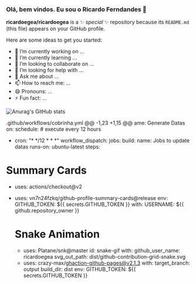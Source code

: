 ### Olá, bem vindos. Eu sou o Ricardo Ferndandes 👋


**ricardoegea/ricardoegea** is a ✨ _special_ ✨ repository because its `README.md` (this file) appears on your GitHub profile.

Here are some ideas to get you started:

- 🔭 I’m currently working on ...
- 🌱 I’m currently learning ...
- 👯 I’m looking to collaborate on ...
- 🤔 I’m looking for help with ...
- 💬 Ask me about ...
- 📫 How to reach me: ...
- 😄 Pronouns: ...
- ⚡ Fun fact: ...

![Anurag's GitHub stats](https://github-readme-stats.vercel.app/api?username=anuraghazra&show_icons=true&theme=radical)

.github/workflows/cobrinha.yml
@@ -1,23 +1,15 @@
ame: Generate Datas
on:
schedule: # execute every 12 hours
- cron: "* */12 * * *"
workflow_dispatch:
jobs:
build:
name: Jobs to update datas
runs-on: ubuntu-latest
steps:
# Summary Cards
- uses: actions/checkout@v2
- uses: vn7n24fzkq/github-profile-summary-cards@release
env:
GITHUB_TOKEN: ${{ secrets.GITHUB_TOKEN }}
with:
USERNAME: ${{ github.repository_owner }}

  # Snake Animation
  - uses: Platane/snk@master
    id: snake-gif
    with:
      github_user_name: ricardoegea
      svg_out_path: dist/github-contribution-grid-snake.svg
  - uses: crazy-max/ghaction-github-pages@v2.1.3
    with:
      target_branch: output
      build_dir: dist
    env:
      GITHUB_TOKEN: ${{ secrets.GITHUB_TOKEN }}
